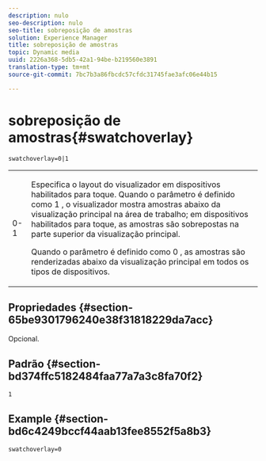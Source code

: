 ```yaml
---
description: nulo
seo-description: nulo
seo-title: sobreposição de amostras
solution: Experience Manager
title: sobreposição de amostras
topic: Dynamic media
uuid: 2226a368-5db5-42a1-94be-b219560e3891
translation-type: tm+mt
source-git-commit: 7bc7b3a86fbcdc57cfdc31745fae3afc06e44b15

---
```



# sobreposição de amostras{#swatchoverlay}

`swatchoverlay=0|1`

<table id="table_9B98C97485DD4DEB8A6ECBCE8DF6B886"> 
 <tbody> 
  <tr> 
   <td colname="col1"> <p> <span class="codeph"> 0-1 </span> </p> </td> 
   <td colname="col2"> <p>Especifica o layout do visualizador em dispositivos habilitados para toque. Quando o parâmetro é definido como <span class="codeph"> 1 </span>, o visualizador mostra amostras abaixo da visualização principal na área de trabalho; em dispositivos habilitados para toque, as amostras são sobrepostas na parte superior da visualização principal. </p> <p>Quando o parâmetro é definido como <span class="codeph"> 0 </span>, as amostras são renderizadas abaixo da visualização principal em todos os tipos de dispositivos. </p> </td> 
  </tr> 
 </tbody> 
</table>

## Propriedades {#section-65be9301796240e38f31818229da7acc}

Opcional.

## Padrão {#section-bd374ffc5182484faa77a7a3c8fa70f2}

`1`

## Example {#section-bd6c4249bccf44aab13fee8552f5a8b3}

`swatchoverlay=0`
